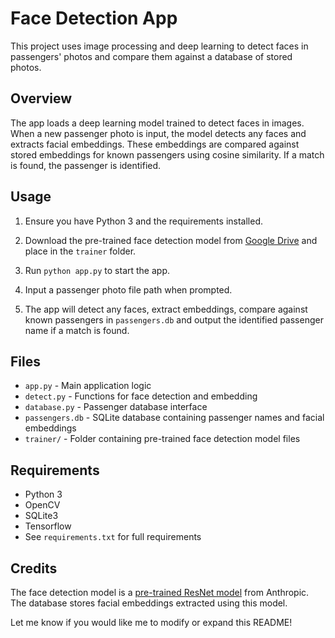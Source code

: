 # Face Detection App

This project uses image processing and deep learning to detect faces in passengers' photos and compare them against a database of stored photos. 

## Overview

The app loads a deep learning model trained to detect faces in images. When a new passenger photo is input, the model detects any faces and extracts facial embeddings. These embeddings are compared against stored embeddings for known passengers using cosine similarity. If a match is found, the passenger is identified.

## Usage

1. Ensure you have Python 3 and the requirements installed.

2. Download the pre-trained face detection model from [Google Drive](https://drive.google.com/file/d/1RPuMVicG45dYBK_x5XfKOiLqLBvU8Xge/view?usp=sharing) and place in the `trainer` folder. 
3. Run `python app.py` to start the app. 

4. Input a passenger photo file path when prompted. 

5. The app will detect any faces, extract embeddings, compare against known passengers in `passengers.db` and output the identified passenger name if a match is found.

## Files

- `app.py` - Main application logic
- `detect.py` - Functions for face detection and embedding
- `database.py` - Passenger database interface
- `passengers.db` - SQLite database containing passenger names and facial embeddings
- `trainer/` - Folder containing pre-trained face detection model files

## Requirements

- Python 3
- OpenCV 
- SQLite3
- Tensorflow
- See `requirements.txt` for full requirements

## Credits

The face detection model is a [pre-trained ResNet model](https://drive.google.com/file/d/1CPSeum3HpopfomUEK1gybeuIVoeJT_Eo/view) from Anthropic. The database stores facial embeddings extracted using this model.

Let me know if you would like me to modify or expand this README!
